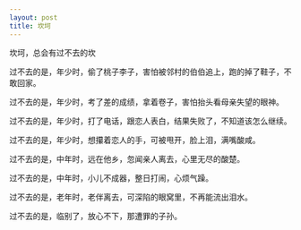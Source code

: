 ```yaml
---
layout: post
title: 坎坷  
---
```


坎坷，总会有过不去的坎

过不去的是，年少时，偷了桃子李子，害怕被邻村的伯伯追上，跑的掉了鞋子，不敢回家。

过不去的是，年少时，考了差的成绩，拿着卷子，害怕抬头看母亲失望的眼神。

过不去的是，年少时，打了电话，跟恋人表白，结果失败了，不知道该怎么继续。

过不去的是，年少时，想攥着恋人的手，可被甩开，脸上泪，满嘴酸咸。

过不去的是，中年时，远在他乡，忽闻亲人离去，心里无尽的酸楚。

过不去的是，中年时，小儿不成器，整日打闹，心烦气躁。

过不去的是，老年时，老伴离去，可深陷的眼窝里，不再能流出泪水。

过不去的是，临别了，放心不下，那遭罪的子孙。